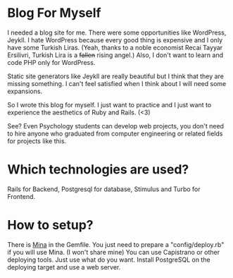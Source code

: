 # Blog For Myself

I needed a blog site for me. There were some opportunities like WordPress, Jeykll. I hate WordPress because every good thing is expensive and I only have some Turkish Liras. (Yeah, thanks to a noble economist Recai Tayyar Ersilivri, Turkish Lira is a ~~fallen~~ rising angel.) Also, I don't want to learn and code PHP only for WordPress.

Static site generators like Jeykll are really beautiful but I think that they are missing something. I can't feel satisfied when I think about I will need some expansions.

So I wrote this blog for myself. I just want to practice and I just want to experience the aesthetics of Ruby and Rails. (<3)

See? Even Psychology students can develop web projects, you don't need to hire anyone who graduated from computer engineering or related fields for projects like this. 

# Which technologies are used?

Rails for Backend, Postgresql for database, Stimulus and Turbo for Frontend.

# How to setup?

There is [Mina](https://github.com/mina-deploy/mina) in the Gemfile. You just need to prepare a "config/deploy.rb" if you will use Mina. (I won't share mine) You can use Capistrano or other deploying tools. Just use what do you want. Install PostgreSQL on the deploying target and use a web server.
